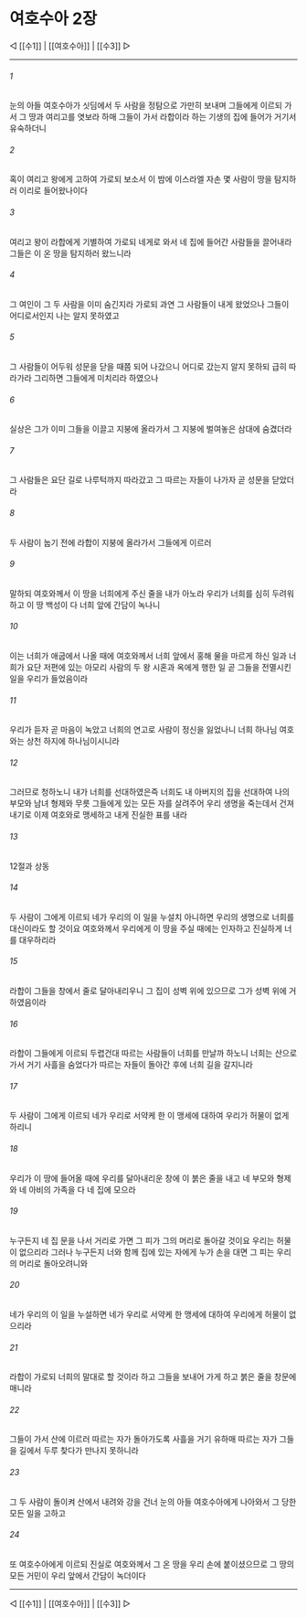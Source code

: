 # 여호수아 2장

◁ [[수1]] | [[여호수아]] | [[수3]] ▷
***

###### 1
눈의 아들 여호수아가 싯딤에서 두 사람을 정탐으로 가만히 보내며 그들에게 이르되 가서 그 땅과 여리고를 엿보라 하매 그들이 가서 라합이라 하는 기생의 집에 들어가 거기서 유숙하더니

###### 2
혹이 여리고 왕에게 고하여 가로되 보소서 이 밤에 이스라엘 자손 몇 사람이 땅을 탐지하러 이리로 들어왔나이다

###### 3
여리고 왕이 라합에게 기별하여 가로되 네게로 와서 네 집에 들어간 사람들을 끌어내라 그들은 이 온 땅을 탐지하러 왔느니라

###### 4
그 여인이 그 두 사람을 이미 숨긴지라 가로되 과연 그 사람들이 내게 왔었으나 그들이 어디로서인지 나는 알지 못하였고

###### 5
그 사람들이 어두워 성문을 닫을 때쯤 되어 나갔으니 어디로 갔는지 알지 못하되 급히 따라가라 그리하면 그들에게 미치리라 하였으나

###### 6
실상은 그가 이미 그들을 이끌고 지붕에 올라가서 그 지붕에 벌여놓은 삼대에 숨겼더라

###### 7
그 사람들은 요단 길로 나루턱까지 따라갔고 그 따르는 자들이 나가자 곧 성문을 닫았더라

###### 8
두 사람이 눕기 전에 라합이 지붕에 올라가서 그들에게 이르러

###### 9
말하되 여호와께서 이 땅을 너희에게 주신 줄을 내가 아노라 우리가 너희를 심히 두려워하고 이 땅 백성이 다 너희 앞에 간담이 녹나니

###### 10
이는 너희가 애굽에서 나올 때에 여호와께서 너희 앞에서 홍해 물을 마르게 하신 일과 너희가 요단 저편에 있는 아모리 사람의 두 왕 시혼과 옥에게 행한 일 곧 그들을 전멸시킨 일을 우리가 들었음이라

###### 11
우리가 듣자 곧 마음이 녹았고 너희의 연고로 사람이 정신을 잃었나니 너희 하나님 여호와는 상천 하지에 하나님이시니라

###### 12
그러므로 청하노니 내가 너희를 선대하였은즉 너희도 내 아버지의 집을 선대하여 나의 부모와 남녀 형제와 무릇 그들에게 있는 모든 자를 살려주어 우리 생명을 죽는데서 건져내기로 이제 여호와로 맹세하고 내게 진실한 표를 내라

###### 13
12절과 상동

###### 14
두 사람이 그에게 이르되 네가 우리의 이 일을 누설치 아니하면 우리의 생명으로 너희를 대신이라도 할 것이요 여호와께서 우리에게 이 땅을 주실 때에는 인자하고 진실하게 너를 대우하리라

###### 15
라합이 그들을 창에서 줄로 달아내리우니 그 집이 성벽 위에 있으므로 그가 성벽 위에 거하였음이라

###### 16
라합이 그들에게 이르되 두렵건대 따르는 사람들이 너희를 만날까 하노니 너희는 산으로 가서 거기 사흘을 숨었다가 따르는 자들이 돌아간 후에 너희 길을 갈지니라

###### 17
두 사람이 그에게 이르되 네가 우리로 서약케 한 이 맹세에 대하여 우리가 허물이 없게 하리니

###### 18
우리가 이 땅에 들어올 때에 우리를 달아내리운 창에 이 붉은 줄을 내고 네 부모와 형제와 네 아비의 가족을 다 네 집에 모으라

###### 19
누구든지 네 집 문을 나서 거리로 가면 그 피가 그의 머리로 돌아갈 것이요 우리는 허물이 없으리라 그러나 누구든지 너와 함께 집에 있는 자에게 누가 손을 대면 그 피는 우리의 머리로 돌아오려니와

###### 20
네가 우리의 이 일을 누설하면 네가 우리로 서약케 한 맹세에 대하여 우리에게 허물이 없으리라

###### 21
라합이 가로되 너희의 말대로 할 것이라 하고 그들을 보내어 가게 하고 붉은 줄을 창문에 매니라

###### 22
그들이 가서 산에 이르러 따르는 자가 돌아가도록 사흘을 거기 유하매 따르는 자가 그들을 길에서 두루 찾다가 만나지 못하니라

###### 23
그 두 사람이 돌이켜 산에서 내려와 강을 건너 눈의 아들 여호수아에게 나아와서 그 당한 모든 일을 고하고

###### 24
또 여호수아에게 이르되 진실로 여호와께서 그 온 땅을 우리 손에 붙이셨으므로 그 땅의 모든 거민이 우리 앞에서 간담이 녹더이다

***
◁ [[수1]] | [[여호수아]] | [[수3]] ▷